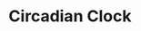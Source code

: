 ---
annotations:
- id: PW:0000004
  parent: regulatory pathway
  type: Pathway Ontology
  value: regulatory pathway
authors:
- MaintBot
- ReactomeTeam
- Anwesha
- Mkutmon
description: 'At the center of the mammalian circadian clock is a negative transcription/translation-based
  feedback loop: The BMAL1:CLOCK/NPAS2 (ARNTL:CLOCK/NPAS2) heterodimer transactivates
  CRY and PER genes by binding E-box elements in their promoters; the CRY and PER
  proteins then inhibit transactivation by BMAL1:CLOCK/NPAS2. BMAL1:CLOCK/NPAS2 activates
  transcription of CRY, PER, and several other genes in the morning. Levels of PER
  and CRY proteins rise during the day and inhibit expression of CRY, PER, and other
  BMAL1:CLOCK/NPAS2-activated genes in the afternoon and evening. During the night
  CRY and PER proteins are targeted for degradation by phosphorylation and polyubiquitination,
  allowing the cycle to commence again in the morning. <br>Transcription of the BMAL1
  (ARNTL) gene is controlled by ROR-alpha and REV-ERBA (NR1D1), both of which are
  targets of BMAL1:CLOCK/NPAS2 in mice and both of which compete for the same element
  (RORE) in the BMAL1 promoter. ROR-alpha (RORA) activates transcription of BMAL1;
  REV-ERBA represses transcription of BMAL1. This mutual control forms a secondary,
  reinforcing loop of the circadian clock. REV-ERBA shows strong circadian rhythmicity
  and confers circadian expression on BMAL1. <br>BMAL1 can form heterodimers with
  either CLOCK or NPAS2, which act redundantly but show different tissue specificity.
  The BMAL1:CLOCK and BMAL1:NPAS2 heterodimers activate a set of genes that possess
  E-box elements (consensus CACGTG) in their promoters. This confers circadian expression
  on the genes. The PER genes (PER1, PER2, PER3) and CRY genes (CRY1, CRY2) are among
  those activated by BMAL1:CLOCK and BMAL1:NPAS2. PER and CRY mRNA accumulates during
  the morning and the proteins accumulate during the afternoon. PER and CRY proteins
  form complexes in the cytosol and these are bound by either CSNK1D or CSNK1E kinases
  which phosphorylate PER and CRY. The phosphorylated PER:CRY:kinase complex is translocated
  into the nucleus due to the nuclear localization signal of PER and CRY. Within the
  nucleus the PER:CRY complexes bind BMAL1:CLOCK and BMAL1:NPAS2, inhibiting their
  transactivation activity and their phosphorylation. This reduces expression of the
  target genes of BMAL1:CLOCK and BMAL1:NPAS2 during the afternoon and evening. <br>PER:CRY
  complexes also traffic out of the nucleus into the cytosol due to the nuclear export
  signal of PER. During the night PER:CRY complexes are polyubiquitinated and degraded,
  allowing the cycle to begin again. Phosphorylated PER is bound by Beta-TrCP1, a
  cytosolic F-box type component of some SCF E3 ubiquitin ligases. CRY is bound by
  FBXL3, a nucleoplasmic F-box type component of some SCF E3 ubiquitin ligases. Phosphorylation
  of CRY1 by Adenosine monophosphate-activated kinase (AMPK) enhances degradation
  of CRY1. PER and CRY are subsequently polyubiquitinated and proteolyzed by the 26S
  proteasome.<br>The circadian clock is cell-autonomous and some, but not all cells
  of the body exhibit circadian rhythms in metabolism, cell division, and gene transcription.
  The suprachiasmatic nucleus (SCN) in the hypothalamus is the major clock in the
  body and receives its major input from light (via retinal neurons) and a minor input
  from nutrient intake.  The SCN and other brain tissues determine waking and feeding
  cycles and influence the clocks in other tissues by hormone secretion and nervous
  stimulation. Independently of the SCN, other tissues such as liver receive inputs
  from signals from the brain and from nutrients.  View original pathway at [http://www.reactome.org/PathwayBrowser/#DIAGRAM=400253
  Reactome].'
last-edited: 2021-01-25
organisms:
- Homo sapiens
redirect_from:
- /index.php/Pathway:WP1797
- /instance/WP1797
revision: null
schema-jsonld:
- '@context': https://schema.org/
  '@id': https://wikipathways.github.io/pathways/WP1797.html
  '@type': Dataset
  creator:
    '@type': Organization
    name: WikiPathways
  description: 'At the center of the mammalian circadian clock is a negative transcription/translation-based
    feedback loop: The BMAL1:CLOCK/NPAS2 (ARNTL:CLOCK/NPAS2) heterodimer transactivates
    CRY and PER genes by binding E-box elements in their promoters; the CRY and PER
    proteins then inhibit transactivation by BMAL1:CLOCK/NPAS2. BMAL1:CLOCK/NPAS2
    activates transcription of CRY, PER, and several other genes in the morning. Levels
    of PER and CRY proteins rise during the day and inhibit expression of CRY, PER,
    and other BMAL1:CLOCK/NPAS2-activated genes in the afternoon and evening. During
    the night CRY and PER proteins are targeted for degradation by phosphorylation
    and polyubiquitination, allowing the cycle to commence again in the morning. <br>Transcription
    of the BMAL1 (ARNTL) gene is controlled by ROR-alpha and REV-ERBA (NR1D1), both
    of which are targets of BMAL1:CLOCK/NPAS2 in mice and both of which compete for
    the same element (RORE) in the BMAL1 promoter. ROR-alpha (RORA) activates transcription
    of BMAL1; REV-ERBA represses transcription of BMAL1. This mutual control forms
    a secondary, reinforcing loop of the circadian clock. REV-ERBA shows strong circadian
    rhythmicity and confers circadian expression on BMAL1. <br>BMAL1 can form heterodimers
    with either CLOCK or NPAS2, which act redundantly but show different tissue specificity.
    The BMAL1:CLOCK and BMAL1:NPAS2 heterodimers activate a set of genes that possess
    E-box elements (consensus CACGTG) in their promoters. This confers circadian expression
    on the genes. The PER genes (PER1, PER2, PER3) and CRY genes (CRY1, CRY2) are
    among those activated by BMAL1:CLOCK and BMAL1:NPAS2. PER and CRY mRNA accumulates
    during the morning and the proteins accumulate during the afternoon. PER and CRY
    proteins form complexes in the cytosol and these are bound by either CSNK1D or
    CSNK1E kinases which phosphorylate PER and CRY. The phosphorylated PER:CRY:kinase
    complex is translocated into the nucleus due to the nuclear localization signal
    of PER and CRY. Within the nucleus the PER:CRY complexes bind BMAL1:CLOCK and
    BMAL1:NPAS2, inhibiting their transactivation activity and their phosphorylation.
    This reduces expression of the target genes of BMAL1:CLOCK and BMAL1:NPAS2 during
    the afternoon and evening. <br>PER:CRY complexes also traffic out of the nucleus
    into the cytosol due to the nuclear export signal of PER. During the night PER:CRY
    complexes are polyubiquitinated and degraded, allowing the cycle to begin again.
    Phosphorylated PER is bound by Beta-TrCP1, a cytosolic F-box type component of
    some SCF E3 ubiquitin ligases. CRY is bound by FBXL3, a nucleoplasmic F-box type
    component of some SCF E3 ubiquitin ligases. Phosphorylation of CRY1 by Adenosine
    monophosphate-activated kinase (AMPK) enhances degradation of CRY1. PER and CRY
    are subsequently polyubiquitinated and proteolyzed by the 26S proteasome.<br>The
    circadian clock is cell-autonomous and some, but not all cells of the body exhibit
    circadian rhythms in metabolism, cell division, and gene transcription. The suprachiasmatic
    nucleus (SCN) in the hypothalamus is the major clock in the body and receives
    its major input from light (via retinal neurons) and a minor input from nutrient
    intake.  The SCN and other brain tissues determine waking and feeding cycles and
    influence the clocks in other tissues by hormone secretion and nervous stimulation.
    Independently of the SCN, other tissues such as liver receive inputs from signals
    from the brain and from nutrients.  View original pathway at [http://www.reactome.org/PathwayBrowser/#DIAGRAM=400253
    Reactome].'
  keywords:
  - '11DCORST '
  - 'AA '
  - ADP
  - 'ALA '
  - 'ALDO '
  - ARNTL
  - 'ARNTL '
  - ARNTL gene
  - 'ARNTL gene '
  - ATP
  - 'BHLHE41 '
  - BMAL1:CLOCK,NPAS2
  - BMAL1:CLOCK,NPAS2:CRY
  - BMAL1:CLOCK,NPAS2:CRY:PER
  - BTRC
  - 'BTRC '
  - BTRC:CUL1:SKP1
  - Beta-TrCP1:PER
  - 'CARM1 '
  - 'CHD9 '
  - CLOCK
  - 'CLOCK '
  - CLOCK gene
  - 'CLOCK gene '
  - CLOCK,NPAS2
  - 'CORST '
  - 'CORT '
  - 'CREBBP '
  - 'CREM isoform 6 (ICER1) '
  - CREM:PER1 gene
  - 'CRTC1 '
  - 'CRTC2 '
  - 'CRTC3 '
  - CRY1
  - 'CRY1 '
  - CRY1 gene
  - 'CRY1 gene '
  - CRY1,2
  - CRY2
  - 'CRY2 '
  - CRY2 gene
  - CRY:PER:Kinase
  - 'CSNK1D '
  - 'CSNK1E '
  - CSNK1E,CSNK1D
  - 'CUL1 '
  - Coactivator complex
  - EP300
  - 'EP300 '
  - 'EPA '
  - FBXL3
  - 'FBXL3 '
  - FBXL3:CRY
  - HDAC3
  - 'HDAC3 '
  - 'HELZ2 '
  - HIF1A
  - 'LINA '
  - 'MED1 '
  - 'MEF2C '
  - MEF2C,D:PPARGC1A
  - 'MEF2D '
  - 'NCOA1 '
  - 'NCOA2 '
  - 'NCOA6 '
  - NCOR1
  - 'NCOR1 '
  - 'NFIL3 '
  - NFIL3:BHLHE41:PER2
  - NPAS2
  - 'NPAS2 '
  - NPAS2 gene
  - 'NPAS2 gene '
  - NR1D1
  - 'NR1D1 '
  - NR1D1 (REV-ERBA)
  - NR1D1 gene
  - 'NR1D1 gene '
  - NR1D1:heme:Corepressors:ARNTL gene
  - NR1D1:heme:Corepressors:CLOCK gene
  - NR1D1:heme:Corepressors:NPAS2 gene
  - NR1D1:heme:Corepressors:NR1D1 gene
  - NR1D1:heme:Corepressors:PPARGC1A gene
  - 'NR3C1 '
  - NR3C1:(ALDO,11DCORST,CORST,CORT) dimer
  - NRIP1
  - 'NRIP1 '
  - PER1
  - 'PER1 '
  - PER1 gene
  - 'PER1 gene '
  - 'PER1 mRNA '
  - PER1,PER2
  - PER2
  - 'PER2 '
  - PER2 gene
  - 'PER2 gene '
  - PP1 catalytic
  - 'PPARA '
  - PPARA:RXRA
  - PPARGC1A
  - 'PPARGC1A '
  - PPARGC1A gene
  - 'PPARGC1A gene '
  - 'PPP1CA '
  - 'PPP1CB '
  - 'PPP1CC '
  - 'Palm '
  - 'Peroxisome Proliferator Receptor Element (PPRE) '
  - RAI1
  - 'RBM4 '
  - RBM4:PER1 mRNA
  - RORA
  - 'RORA '
  - RORA activates gene
  - RORA gene
  - 'RORA gene '
  - RORA:Coactivator:ARNTL gene
  - RORA:Coactivator:NR1D1 gene
  - RORA:EP300:NPAS2
  - 'RPS27A(1-76) '
  - 'RXRA '
  - SIK1
  - SIRT1
  - 'SKP1 '
  - 'SMARCD3 '
  - 'TBL1X '
  - 'TBL1XR1 '
  - 'TGS1 '
  - 'UBA52(1-76) '
  - 'UBB(1-76) '
  - 'UBB(153-228) '
  - 'UBB(77-152) '
  - 'UBC(1-76) '
  - 'UBC(153-228) '
  - 'UBC(229-304) '
  - 'UBC(305-380) '
  - 'UBC(381-456) '
  - 'UBC(457-532) '
  - 'UBC(533-608) '
  - 'UBC(609-684) '
  - 'UBC(77-152) '
  - Ub
  - 'Ub-p-S-CRY1 '
  - 'Ub-p-S-CRY2 '
  - 'Ub-p-S-PER1 '
  - 'Ub-p-S-PER2 '
  - activates circadian
  - expression
  - ferriheme b
  - 'ferriheme b '
  - gene
  - gene expression
  - p-BMAL1:p-CLOCK,NPAS2
  - p-BMAL1:p-CLOCK,NPAS2:CRY1 gene
  - p-BMAL1:p-CLOCK,NPAS2:NR1D1 gene
  - p-BMAL1:p-CLOCK,NPAS2:PER1 gene
  - p-BMAL1:p-CLOCK,NPAS2:PER2 gene
  - p-BMAL1:p-CLOCK,NPAS2:RORA gene
  - p-CREB:CRTC1:PER1
  - p-CRY1,p-CRY2
  - p-CRY:p-PER:Kinase
  - p-PER1,p-PER2
  - p-PPARGC1A
  - 'p-S-ARNTL '
  - 'p-S-CLOCK '
  - 'p-S-CRY1 '
  - 'p-S-CRY2 '
  - 'p-S-NPAS2 '
  - 'p-S-PER1 '
  - 'p-S-PER2 '
  - 'p-S133-CREB1 '
  - p-S133-CREB:CRTC1,2,3:PPARGC1A gene
  - 'p-T178,S539-PPARGC1A '
  - 'p-T263,S266,T299-PPARGC1A '
  - p-T69,T71-ATF2
  - represses gene
  - subunit
  - ub-p-CRY1,ub-p-CRY2
  - ub-p-PER1,ub-p-PER2
  license: CC0
  name: Circadian Clock
seo: CreativeWork
title: Circadian Clock
wpid: WP1797
---
